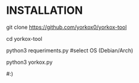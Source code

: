    # INSTALLATION

git clone https://github.com/yorkox0/yorkox-tool

cd yorkox-tool

python3 requeriments.py #select OS (Debian/Arch)

python3 yorkox.py

#:)
